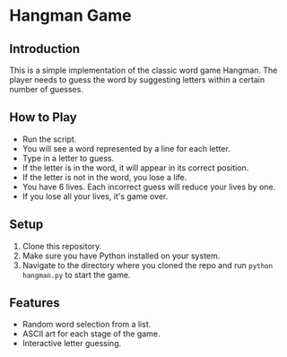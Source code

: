 # Hangman Game

## Introduction
This is a simple implementation of the classic word game Hangman. The player needs to guess the word by suggesting letters within a certain number of guesses.

## How to Play
- Run the script.
- You will see a word represented by a line for each letter.
- Type in a letter to guess.
- If the letter is in the word, it will appear in its correct position.
- If the letter is not in the word, you lose a life.
- You have 6 lives. Each incorrect guess will reduce your lives by one.
- If you lose all your lives, it's game over.

## Setup
1. Clone this repository.
2. Make sure you have Python installed on your system.
3. Navigate to the directory where you cloned the repo and run `python hangman.py` to start the game.

## Features
- Random word selection from a list.
- ASCII art for each stage of the game.
- Interactive letter guessing.